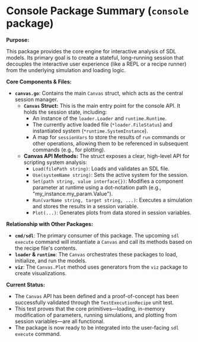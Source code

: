 # Console Package Summary (`console` package)

**Purpose:**

This package provides the core engine for interactive analysis of SDL models. Its primary goal is to create a stateful, long-running session that decouples the interactive user experience (like a REPL or a recipe runner) from the underlying simulation and loading logic.

**Core Components & Files:**

*   **`canvas.go`**: Contains the main `Canvas` struct, which acts as the central session manager.
    *   **`Canvas` Struct:** This is the main entry point for the console API. It holds the session state, including:
        *   An instance of the `loader.Loader` and `runtime.Runtime`.
        *   The currently active loaded file (`*loader.FileStatus`) and instantiated system (`*runtime.SystemInstance`).
        *   A map for `sessionVars` to store the results of `run` commands or other operations, allowing them to be referenced in subsequent commands (e.g., for plotting).
    *   **Canvas API Methods:** The struct exposes a clear, high-level API for scripting system analysis:
        *   `Load(filePath string)`: Loads and validates an SDL file.
        *   `Use(systemName string)`: Sets the active system for the session.
        *   `Set(path string, value interface{})`: Modifies a component parameter at runtime using a dot-notation path (e.g., "my_instance.my_param.Value").
        *   `Run(varName string, target string, ...)`: Executes a simulation and stores the results in a session variable.
        *   `Plot(...)`: Generates plots from data stored in session variables.

**Relationship with Other Packages:**

*   **`cmd/sdl`**: The primary consumer of this package. The upcoming `sdl execute` command will instantiate a `Canvas` and call its methods based on the recipe file's contents.
*   **`loader` & `runtime`**: The `Canvas` orchestrates these packages to load, initialize, and run the models.
*   **`viz`**: The `Canvas.Plot` method uses generators from the `viz` package to create visualizations.

**Current Status:**

*   The `Canvas` API has been defined and a proof-of-concept has been successfully validated through the `TestExecutionRecipe` unit test.
*   This test proves that the core primitives—loading, in-memory modification of parameters, running simulations, and plotting from session variables—are all functional.
*   The package is now ready to be integrated into the user-facing `sdl execute` command.

